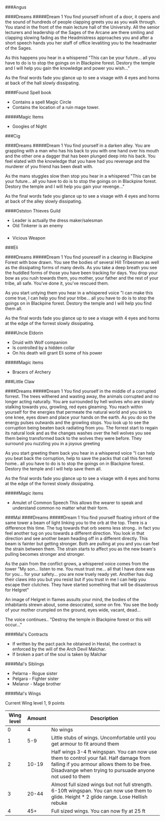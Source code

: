 ###Angus

####Dreams
#####Dream 1
You find yourself infront of a door, it opens and the sound of hundreds of people clapping greets you as you walk through. You stand in the front of the main lecture hall of the University. All the senior lecturers and leadership of the Sages of the Arcane are there smiling and clapping slowing fading as the Headmistress approaches you and after a short speech hands you her staff of office levatiting you to the headmaster of the Sages.

As this happens you hear in a whispered "This can be your future... all you have to do is to stop the goings on in Blackpine forest. Destory the temple and I will help you gain the knowledge and power you wish..."

As the final words fade you glance up to see a visage with 4 eyes and horns at back of the hall slowly dissipating. 

####Found Spell book
* Contains a spell Magic Circle
* Contains the location of a ruin mage tower.

#####Magic Items
* Googles of Night

###Cig

####Dreams
#####Dream 1
You find yourself in a darken alley. You are grappling with a man who has his back to you with one hand over his mouth and the other one a dagger that has been plunged deep into his back. You feel elated with the knowledge that you have had you revenage and the murderer of you friend has been dealt with.

As the mans stuggles slow then stop you hear in a whispered "This can be your future... all you have to do is to stop the goings on in Blackpine forest. Destory the temple and I will help you gain your revenge..."

As the final words fade you glance up to see a visage with 4 eyes and horns at back of the alley slowly dissipating. 

####Ostston Thieves Guild
* Leader is actually the dress maker/salesman
* Old Tinkerer is an enemy

#####
* Vicious Weapon

###Eli

####Dreams
#####Dream 1
You find youreself in a clearing in Blackpine Forest with bow drawn. You see the bodies of several Hill Tribesmen as well as the dissipating forms of many devils. As you take a deep breath you see the huddled forms of those you have been tracking for days. You drop your bow as you rush towards them, you mother, your father and the rest of your tribe, all safe. You've done it, you've rescued them.

As you start untying them you hear in a whispered voice "I can make this come true, I can help you find your tribe... all you have to do is to stop the goings on in Blackpine forest. Destory the temple and I will help you find them all.

As the final words fade you glance up to see a visage with 4 eyes and horns at the edge of the forrest slowly dissipating. 

####Uncle Eldorin
* Druid with Wolf companion
* Is controlled by a hidden collar
* On his death will grant Eli some of his power

#####Magic items
* Bracers of Archery

###Little Claw

####Dreams
#####Dream 1
You find yourself in the middle of a corrupted forrest. The trees withered and wasting away, the animals corrupted and no longer acting naturally. You are surrounded by hell wolves who are slowly stalking towards you, growling, red eyes gleaming. You reach within yourself for the energies that permeate the natural world and you sink to one knee, eyes down and place your hands on the earth. As you do so the energy pulses outwards and the growling stops. You look up to see the corruption being beaten back radiating from you. The forrest start to regain its natural look and as the changes washes over the hell wolves you see them being transformed back to the wolves they were before. They surround you nuzzling you in a joyous greeting    

As you start greeting them back you hear in a whispered voice "I can help you beat back the corruption, help to save the packs that call this forrest home.. all you have to do is to stop the goings on in Blackpine forest. Destory the temple and I will help save them all.

As the final words fade you glance up to see a visage with 4 eyes and horns at the edge of the forrest slowly dissipating.

#####Magic items

* Amulet of Common Speech
This allows the wearer to speak and understand common no matter what their form.

###Mal
####Dreams
#####Dream 1
You find yourself floating infront of the same tower a beam of light linking you to the orb at the top. There is a difference this time. The tug towards that orb seems less strong.. in fact you feel another tug on you towards a different direction. You look in that direction and see another beam heading off in a different directly. This beam is fainter but getting stronger. Both are pulling at you and you can feel the strain between them. The strain starts to affect you as the new beam's pulling
becomes stronger and stronger. 

As the pain from the conflict grows, a whispered voice comes from the tower "My son... listen to me. You must trust me... all that I have done was for you... for your safety... you are now truely ready yet. Another has dug their claws into you but you resist but if you trust in me I can help you escape their clutches. They have started something that will be disasterous for Helgret"

An image of Helgret in flames assults your mind, the bodies of the inhabitants strewn about, some desocrated, some on fire. You see the body of your mother crumpled on the ground, eyes wide, vacant, dead...

The voice continues.. "Destroy the temple in Blackpine forest or this will occur..."

####Mal's Contracts
* If written by the pact pack he obtained in Hestal, the contract is enforced by the will of the Arch Devil Malchar.
* If broken a part of the soul is taken by Malchar

####Mal's Siblings
* Pelarna - Rogue sister
* Pelgara - Fighter sister
* Melanor - Mage brother

####Mal's Wings

Current Wing level 1, 9 points

| Wing level | Amount | Description | 
|---|---|---|
| 0 | 4 | No wings |
| 1 | 5-9 | Little stubs of wings. Uncomfortable until you get armour to fit around them|
| 2 | 10-19 | Half wings 3-4 ft wingspan. You can now use them to control your fail. Half damage from falling if you armour allows them to be free. Disadvange when trying to pursuade anyone not used to them |
| 3 | 20-44| Almost full sized wings but not full strength. 6-10ft wingspan. You can now use them to glide. Height * 2 glide range. Lose Hellish rebuke|
| 4 | 45+ | Full sized wings. You can now fly at 25 ft|



